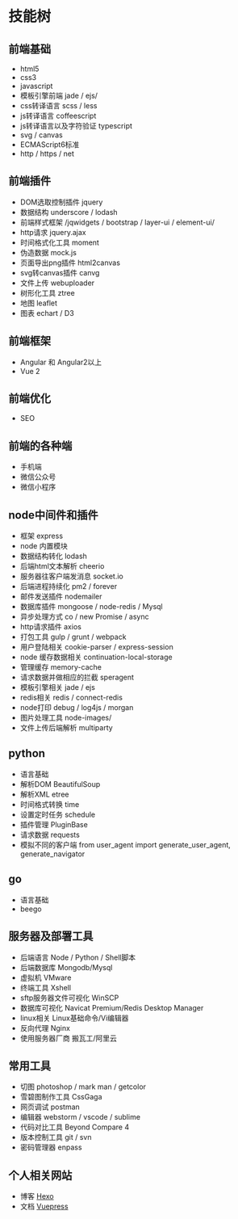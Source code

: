 # 技能树

## 前端基础

- html5 
- css3 
- javascript
- 模板引擎前端 jade / ejs/
- css转译语言 scss / less
- js转译语言 coffeescript
- js转译语言以及字符验证 typescript
- svg / canvas
- ECMAScript6标准
- http / https / net

## 前端插件

- DOM选取控制插件 jquery
- 数据结构 underscore / lodash
- 前端样式框架 /jqwidgets / bootstrap / layer-ui / element-ui/
- http请求 jquery.ajax
- 时间格式化工具 moment
- 伪造数据 mock.js
- 页面导出png插件 html2canvas
- svg转canvas插件 canvg
- 文件上传 webuploader
- 树形化工具 ztree
- 地图 leaflet
- 图表 echart / D3

## 前端框架

- Angular 和 Angular2以上
- Vue 2

## 前端优化

- SEO

## 前端的各种端

- 手机端
- 微信公众号
- 微信小程序

## node中间件和插件

- 框架 express
- node 内置模块
- 数据结构转化 lodash
- 后端html文本解析 cheerio
- 服务器往客户端发消息 socket.io
- 后端进程持续化 pm2 / forever
- 邮件发送插件 nodemailer
- 数据库插件 mongoose / node-redis / Mysql
- 异步处理方式 co / new Promise / async
- http请求插件 axios
- 打包工具 gulp / grunt / webpack
- 用户登陆相关 cookie-parser / express-session
- node 缓存数据相关 continuation-local-storage
- 管理缓存 memory-cache
- 请求数据并做相应的拦截 speragent
- 模板引擎相关 jade / ejs
- redis相关 redis / connect-redis
- node打印 debug / log4js / morgan
- 图片处理工具 node-images/
- 文件上传后端解析 multiparty

## python

- 语言基础
- 解析DOM BeautifulSoup
- 解析XML etree
- 时间格式转换 time  
- 设置定时任务 schedule 
- 插件管理 PluginBase 
- 请求数据 requests 
- 模拟不同的客户端 from user_agent import generate_user_agent, generate_navigator 

## go

- 语言基础
- beego

## 服务器及部署工具

- 后端语言 Node / Python / Shell脚本
- 后端数据库 Mongodb/Mysql
- 虚拟机 VMware
- 终端工具 Xshell
- sftp服务器文件可视化 WinSCP
- 数据库可视化 Navicat Premium/Redis Desktop Manager
- linux相关 Linux基础命令/Vi编辑器
- 反向代理 Nginx
- 使用服务器厂商 搬瓦工/阿里云

## 常用工具

- 切图 photoshop / mark man / getcolor
- 雪碧图制作工具 CssGaga
- 网页调试 postman
- 编辑器 webstorm / vscode / sublime
- 代码对比工具 Beyond Compare 4
- 版本控制工具 git / svn
- 密码管理器 enpass

## 个人相关网站

- 博客 [Hexo](http://buildlove.github.io)
- 文档 [Vuepress](http://www.helloleon.cn)


